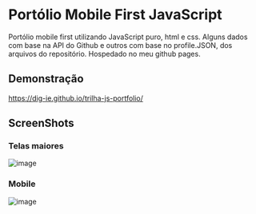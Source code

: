 # Portólio Mobile First JavaScript

Portólio mobile first utilizando JavaScript puro, html e css. Alguns dados com base na API do Github e outros com base no profile.JSON, dos arquivos do repositório. Hospedado no meu github pages.

## Demonstração
https://dig-ie.github.io/trilha-js-portfolio/

## ScreenShots
### Telas maiores
![image](https://github.com/dig-ie/trilha-js-portfolio/assets/101150281/f726977a-b677-4e45-9db0-638ef5cd8a1c)

### Mobile
![image](https://github.com/dig-ie/trilha-js-portfolio/assets/101150281/6172beb4-5bee-4488-b4c5-24a76a64ea7f)




